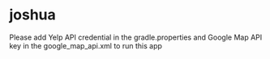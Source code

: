 # joshua
Please add Yelp API credential in the gradle.properties and Google Map API key in the google_map_api.xml to run this app
